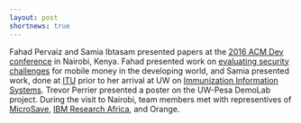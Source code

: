 ```yaml
---
layout: post
shortnews: true
---
```

Fahad Pervaiz and Samia Ibtasam presented papers at the [2016 ACM Dev conference][acmdev] in Nairobi,  Kenya.  Fahad presented work on [evaluating security challenges][fahad] for mobile money in the developing world,  and Samia presented work, done at [ITU][itu] prior to her arrival at UW  on [Immunization Information Systems][samia]. Trevor Perrier presented a poster on the UW-Pesa DemoLab project.  During the visit to Nairobi, team members met with representives of [MicroSave][microsave],  [IBM Research Africa][ibm], and Orange.


[acmdev]: http://acmdev.org/
[itu]: http://itu.edu.pk/
[fahad]: http://homes.cs.washington.edu/~anderson/papers/2016/castle_dev2016.pdf
[samia]: http://homes.cs.washington.edu/~anderson/papers/2016/razaq_dev2016.pdf
[ibm]: http://www.research.ibm.com/labs/africa/
[microsave]: http://www.microsave.net/

